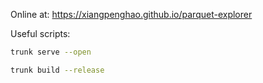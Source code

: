 Online at: https://xiangpenghao.github.io/parquet-explorer

Useful scripts:

```bash
trunk serve --open

trunk build --release
```